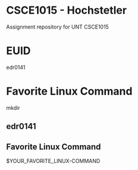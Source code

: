 # CSCE1015 - Hochstetler
Assignment repository for UNT CSCE1015
# EUID
edr0141
# Favorite Linux Command
mkdir
## edr0141

## Favorite Linux Command
$YOUR_FAVORITE_LINUX-COMMAND
